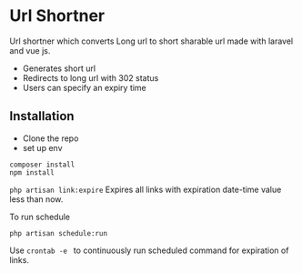 
# Url Shortner

Url shortner which converts Long url to short sharable url made with laravel and vue js.

- Generates short url
- Redirects to long url with 302 status
- Users can specify an expiry time 


## Installation

- Clone the repo
- set up env

```
composer install
npm install
```  

```php artisan link:expire``` Expires all links with expiration date-time value less than now.

To run schedule

```
php artisan schedule:run
```
Use ```crontab -e ``` to continuously run scheduled command for expiration of links.